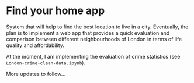 # Find your home app
System that will help to find the best location to live in a city. Eventually, the plan is to implement a web app that provides a quick evaluation and comparison between different neighbourhoods of London in terms of life quality and affordability. 

At the moment, I am implementing the evaluation of crime statistics (see `London-crime-clean-data.ipynb`).

More updates to follow...
